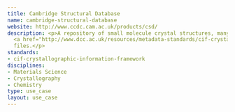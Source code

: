 ```yaml
---
title: Cambridge Structural Database
name: cambridge-structural-database
website: http://www.ccdc.cam.ac.uk/products/csd/
description: <p>A repository of small molecule crystal structures, many with accompanying
  <a href="http://www.dcc.ac.uk/resources/metadata-standards/cif-crystallographic-information-framework">CIF</a>
  files.</p>
standards:
- cif-crystallographic-information-framework
disciplines:
- Materials Science
- Crystallography
- Chemistry
type: use_case
layout: use_case
---
```


